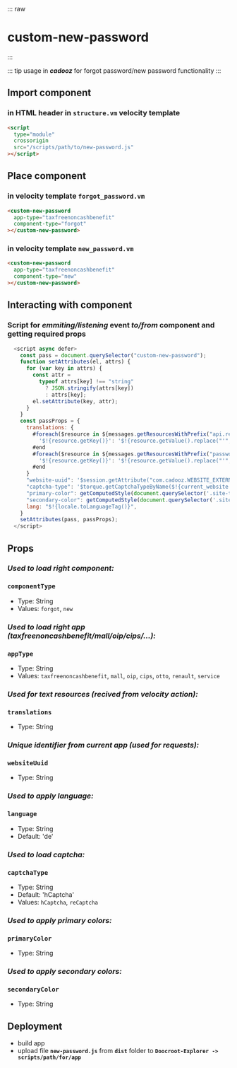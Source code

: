 ::: raw

<h1 class="heading">custom-new-password</h1>
:::

::: tip usage
in **_cadooz_** for forgot password/new password functionality
:::

## Import component

### in HTML header in `structure.vm` velocity template

```html
<script
  type="module"
  crossorigin
  src="/scripts/path/to/new-password.js"
></script>
```

## Place component

### in velocity template `forgot_password.vm`

```html
<custom-new-password
  app-type="taxfreenoncashbenefit"
  component-type="forgot"
></custom-new-password>
```

### in velocity template `new_password.vm`

```html
<custom-new-password
  app-type="taxfreenoncashbenefit"
  component-type="new"
></custom-new-password>
```

## Interacting with component

### Script for _emmiting/listening_ event _to/from_ component and getting required props

```js
  <script async defer>
    const pass = document.querySelector("custom-new-password");
    function setAttributes(el, attrs) {
      for (var key in attrs) {
        const attr =
          typeof attrs[key] !== "string"
            ? JSON.stringify(attrs[key])
            : attrs[key];
        el.setAttribute(key, attr);
      }
    }
    const passProps = {
      translations: {
        #foreach($resource in ${messages.getResourcesWithPrefix("api.rest", "shop.ebc")})
          '$!{resource.getKey()}': '$!{resource.getValue().replace("'", "")}',
        #end
        #foreach($resource in ${messages.getResourcesWithPrefix("passwords")})
          '$!{resource.getKey()}': '$!{resource.getValue().replace("'", "")}',
        #end
      }
      "website-uuid": '$session.getAttribute("com.cadooz.WEBSITE_EXTERNAL_IDENTIFICATION")',
      "captcha-type": '$torque.getCaptchaTypeByName($!{current_website.getAttributeOptionValue('CAPTCHA_TYPE')})',
      "primary-color": getComputedStyle(document.querySelector('.site-title')).color,
      "secondary-color": getComputedStyle(document.querySelector('.site-title')).color,
      lang: "$!{locale.toLanguageTag()}",
    }
    setAttributes(pass, passProps);
  </script>
```

## Props

### **_Used to load right component:_**

### **`componentType`**

- Type: String
- Values: `forgot`, `new`

### **_Used to load right app (taxfreenoncashbenefit/mall/oip/cips/...):_**

### **`appType`**

- Type: String
- Values: `taxfreenoncashbenefit`, `mall`, `oip`, `cips`, `otto`, `renault`, `service`

### **_Used for text resources (recived from velocity action):_**

### **`translations`**

- Type: String

### **_Unique identifier from current app (used for requests):_**

### **`websiteUuid`**

- Type: String

### **_Used to apply language:_**

### **`language`**

- Type: String
- Default: 'de'

### **_Used to load captcha:_**

### **`captchaType`**

- Type: String
- Default: 'hCaptcha'
- Values: `hCaptcha`, `reCaptcha`

### **_Used to apply primary colors:_**

### **`primaryColor`**

- Type: String

### **_Used to apply secondary colors:_**

### **`secondaryColor`**

- Type: String

## Deployment

- build app
- upload file **`new-password.js`** from **`dist`** folder to **`Doocroot-Explorer -> scripts/path/for/app`**
